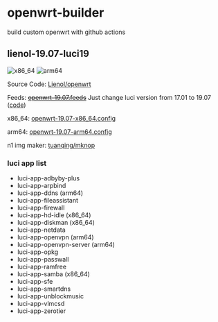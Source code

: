 # openwrt-builder

build custom openwrt with github actions

## lienol-19.07-luci19

![x86_64](https://github.com/RookieZoe/openwrt-builder/workflows/openwrt-19.07-x86_64/badge.svg)
![arm64](https://github.com/RookieZoe/openwrt-builder/workflows/openwrt-19.07-arm64/badge.svg)

Source Code: [Lienol/openwrt](https://github.com/Lienol/openwrt)

Feeds: ~~[openwrt-19.07.feeds](./openwrt-19.07.feeds)~~ Just change luci version from 17.01 to 19.07 ([code](https://github.com/RookieZoe/openwrt-builder/blob/main/.github/workflows/openwrt-19.07-x86_64.yml#L34))

x86_64: [openwrt-19.07-x86_64.config](./openwrt-19.07-x86_64.config)

arm64: [openwrt-19.07-arm64.config](./openwrt-19.07-arm64.config)

n1 img maker: [tuanqing/mknop](https://github.com/tuanqing/mknop)

### luci app list

- luci-app-adbyby-plus
- luci-app-arpbind
- luci-app-ddns (arm64)
- luci-app-fileassistant
- luci-app-firewall
- luci-app-hd-idle (x86_64)
- luci-app-diskman (x86_64)
- luci-app-netdata
- luci-app-openvpn (arm64)
- luci-app-openvpn-server (arm64)
- luci-app-opkg
- luci-app-passwall
- luci-app-ramfree
- luci-app-samba (x86_64)
- luci-app-sfe
- luci-app-smartdns
- luci-app-unblockmusic
- luci-app-vlmcsd
- luci-app-zerotier
